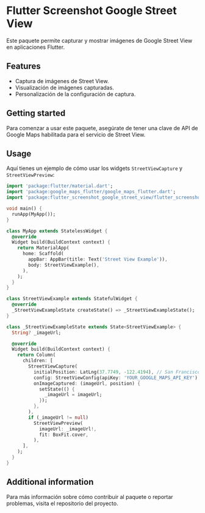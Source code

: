 # Flutter Screenshot Google Street View

Este paquete permite capturar y mostrar imágenes de Google Street View en aplicaciones Flutter.

## Features

- Captura de imágenes de Street View.
- Visualización de imágenes capturadas.
- Personalización de la configuración de captura.

## Getting started

Para comenzar a usar este paquete, asegúrate de tener una clave de API de Google Maps habilitada para el servicio de Street View.

## Usage

Aquí tienes un ejemplo de cómo usar los widgets `StreetViewCapture` y `StreetViewPreview`:

```dart
import 'package:flutter/material.dart';
import 'package:google_maps_flutter/google_maps_flutter.dart';
import 'package:flutter_screenshot_google_street_view/flutter_screenshot_google_street_view.dart';

void main() {
  runApp(MyApp());
}

class MyApp extends StatelessWidget {
  @override
  Widget build(BuildContext context) {
    return MaterialApp(
      home: Scaffold(
        appBar: AppBar(title: Text('Street View Example')),
        body: StreetViewExample(),
      ),
    );
  }
}

class StreetViewExample extends StatefulWidget {
  @override
  _StreetViewExampleState createState() => _StreetViewExampleState();
}

class _StreetViewExampleState extends State<StreetViewExample> {
  String? _imageUrl;

  @override
  Widget build(BuildContext context) {
    return Column(
      children: [
        StreetViewCapture(
          initialPosition: LatLng(37.7749, -122.4194), // San Francisco
          config: StreetViewConfig(apiKey: 'YOUR_GOOGLE_MAPS_API_KEY'),
          onImageCaptured: (imageUrl, position) {
            setState(() {
              _imageUrl = imageUrl;
            });
          },
        ),
        if (_imageUrl != null)
          StreetViewPreview(
            imageUrl: _imageUrl!,
            fit: BoxFit.cover,
          ),
      ],
    );
  }
}
```

## Additional information

Para más información sobre cómo contribuir al paquete o reportar problemas, visita el repositorio del proyecto.
